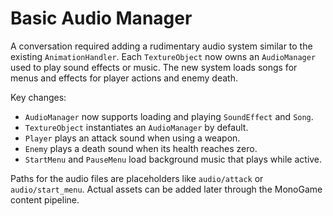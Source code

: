 # Basic Audio Manager

A conversation required adding a rudimentary audio system similar to the existing
`AnimationHandler`. Each `TextureObject` now owns an `AudioManager` used to play
sound effects or music. The new system loads songs for menus and effects for
player actions and enemy death.

Key changes:
- `AudioManager` now supports loading and playing `SoundEffect` and `Song`.
- `TextureObject` instantiates an `AudioManager` by default.
- `Player` plays an attack sound when using a weapon.
- `Enemy` plays a death sound when its health reaches zero.
- `StartMenu` and `PauseMenu` load background music that plays while active.

Paths for the audio files are placeholders like `audio/attack` or `audio/start_menu`.
Actual assets can be added later through the MonoGame content pipeline.
